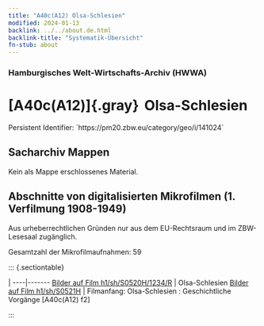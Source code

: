 ```yaml
---
title: "A40c(A12) Olsa-Schlesien"
modified: 2024-01-13
backlink: ../../about.de.html
backlink-title: "Systematik-Übersicht"
fn-stub: about
---
```


### Hamburgisches Welt-Wirtschafts-Archiv (HWWA)

# [A40c(A12)]{.gray}&#8201; Olsa-Schlesien

<div class="hint">Persistent Identifier: `https://pm20.zbw.eu/category/geo/i/141024`</div>







## Sacharchiv Mappen








Kein als Mappe erschlossenes Material.



<a id="filmsections" />

## Abschnitte von digitalisierten Mikrofilmen (1. Verfilmung 1908-1949)

<p>Aus urheberrechtlichen Gründen nur aus dem EU-Rechtsraum und im ZBW-Lesesaal zugänglich.</p>


<p>Gesamtzahl der Mikrofilmaufnahmen: 59</p>





::: {.sectiontable}

 | 
----|-------
<a class="btn" href="https://pm20.zbw.eu/film/h1/sh/S0520H/1234/R" rel="nofollow">Bilder auf Film h1/sh/S0520H/1234/R</a> | Olsa-Schlesien
<a class="btn" href="https://pm20.zbw.eu/film/h1/sh/S0521H" rel="nofollow">Bilder auf Film h1/sh/S0521H</a> | Filmanfang: Olsa-Schlesien : Geschichtliche Vorgänge [A40c(A12) f2]


:::













